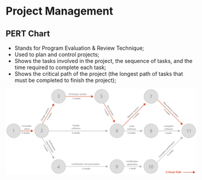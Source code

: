 # Project Management

## PERT Chart

- Stands for Program Evaluation & Review Technique;
- Used to plan and control projects;
- Shows the tasks involved in the project, the sequence of tasks, and the time 
  required to complete each task;
- Shows the critical path of the project (the longest path of tasks that must be 
  completed to finish the project);

![PERT Chart](../.gitbook/assets/soft-skills/project-management/pert-chart.png)   
